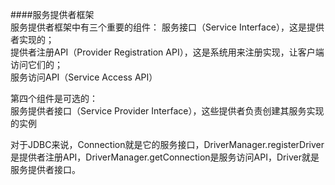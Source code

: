 ####服务提供者框架  
服务提供者框架中有三个重要的组件： 
服务接口（Service Interface），这是提供者实现的；  
提供者注册API（Provider Registration API），这是系统用来注册实现，让客户端访问它们的；  
服务访问API（Service Access API）  

第四个组件是可选的：  
服务提供者接口（Service Provider Interface），这些提供者负责创建其服务实现的实例  

对于JDBC来说，Connection就是它的服务接口，DriverManager.registerDriver是提供者注册API，DriverManager.getConnection是服务访问API，Driver就是服务提供者接口。  
